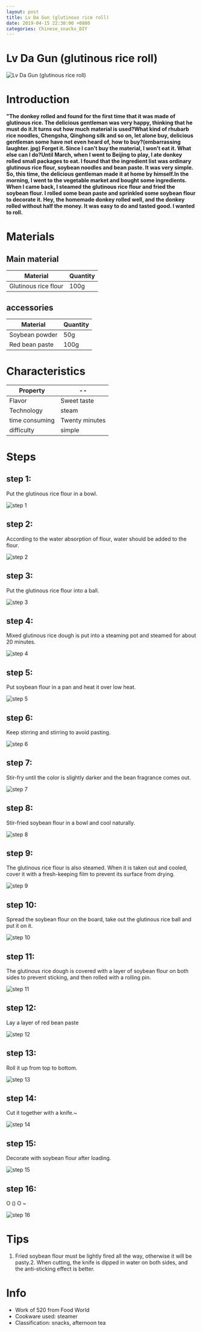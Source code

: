 ```yaml
---
layout: post
title: Lv Da Gun (glutinous rice roll)
date: 2019-04-15 22:30:00 +0800
categories: Chinese_snacks_DIY
---
```


# Lv Da Gun (glutinous rice roll)

![Lv Da Gun (glutinous rice roll)]({{site.baseurl}}/img/416513/416513.jpg)

# Introduction

**"The donkey rolled and found for the first time that it was made of glutinous rice. The delicious gentleman was very happy, thinking that he must do it.It turns out how much material is used?What kind of rhubarb rice noodles, Chengsha, Qinghong silk and so on, let alone buy, delicious gentleman some have not even heard of, how to buy?(embarrassing laughter. jpg) Forget it. Since I can't buy the material, I won't eat it. What else can I do?Until March, when I went to Beijing to play, I ate donkey rolled small packages to eat. I found that the ingredient list was ordinary glutinous rice flour, soybean noodles and bean paste. It was very simple. So, this time, the delicious gentleman made it at home by himself.In the morning, I went to the vegetable market and bought some ingredients. When I came back, I steamed the glutinous rice flour and fried the soybean flour. I rolled some bean paste and sprinkled some soybean flour to decorate it. Hey, the homemade donkey rolled well, and the donkey rolled without half the money. It was easy to do and tasted good. I wanted to roll.**

# Materials


## Main material

Material|Quantity
--|--
Glutinous rice flour|100g

## accessories

Material|Quantity
--|--
Soybean powder|50g
Red bean paste|100g

# Characteristics

Property|--
--|--
Flavor|Sweet taste
Technology|steam
time consuming|Twenty minutes
difficulty|simple

# Steps

## step 1:

Put the glutinous rice flour in a bowl.

![step 1]({{site.baseurl}}/img/416513/1.jpg)

## step 2:

According to the water absorption of flour, water should be added to the flour.

![step 2]({{site.baseurl}}/img/416513/2.jpg)

## step 3:

Put the glutinous rice flour into a ball.

![step 3]({{site.baseurl}}/img/416513/3.jpg)

## step 4:

Mixed glutinous rice dough is put into a steaming pot and steamed for about 20 minutes.

![step 4]({{site.baseurl}}/img/416513/4.jpg)

## step 5:

Put soybean flour in a pan and heat it over low heat.

![step 5]({{site.baseurl}}/img/416513/5.jpg)

## step 6:

Keep stirring and stirring to avoid pasting.

![step 6]({{site.baseurl}}/img/416513/6.jpg)

## step 7:

Stir-fry until the color is slightly darker and the bean fragrance comes out.

![step 7]({{site.baseurl}}/img/416513/7.jpg)

## step 8:

Stir-fried soybean flour in a bowl and cool naturally.

![step 8]({{site.baseurl}}/img/416513/8.jpg)

## step 9:

The glutinous rice flour is also steamed. When it is taken out and cooled, cover it with a fresh-keeping film to prevent its surface from drying.

![step 9]({{site.baseurl}}/img/416513/9.jpg)

## step 10:

Spread the soybean flour on the board, take out the glutinous rice ball and put it on it.

![step 10]({{site.baseurl}}/img/416513/10.jpg)

## step 11:

The glutinous rice dough is covered with a layer of soybean flour on both sides to prevent sticking, and then rolled with a rolling pin.

![step 11]({{site.baseurl}}/img/416513/11.jpg)

## step 12:

Lay a layer of red bean paste

![step 12]({{site.baseurl}}/img/416513/12.jpg)

## step 13:

Roll it up from top to bottom.

![step 13]({{site.baseurl}}/img/416513/13.jpg)

## step 14:

Cut it together with a knife.~

![step 14]({{site.baseurl}}/img/416513/14.jpg)

## step 15:

Decorate with soybean flour after loading.

![step 15]({{site.baseurl}}/img/416513/15.jpg)

## step 16:

O () O ~

![step 16]({{site.baseurl}}/img/416513/16.jpg)

# Tips

1. Fried soybean flour must be lightly fired all the way, otherwise it will be pasty.2. When cutting, the knife is dipped in water on both sides, and the anti-sticking effect is better.

# Info

- Work of 520 from Food World
- Cookware used: steamer
- Classification: snacks, afternoon tea